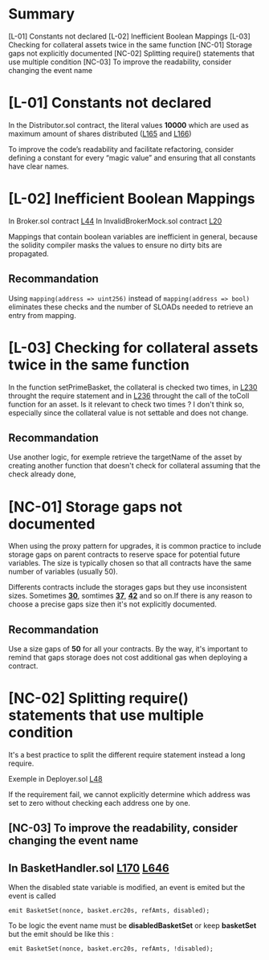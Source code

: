 # Summary

\[L-01\] Constants not declared
\[L-02\] Inefficient Boolean Mappings
\[L-03\] Checking for collateral assets twice in the same function
\[NC-01\] Storage gaps not explicitly documented
\[NC-02\] Splitting require() statements that use multiple condition
\[NC-03\] To improve the readability, consider changing the event name

# \[L-01\] Constants not declared

In the Distributor.sol contract, the literal values **10000** which are used as maximum amount of shares distributed ([L165](https://github.com/reserve-protocol/protocol/blob/df7ecadc2bae74244ace5e8b39e94bc992903158/contracts/p1/Distributor.sol#L165) and [L166](https://github.com/reserve-protocol/protocol/blob/df7ecadc2bae74244ace5e8b39e94bc992903158/contracts/p1/Distributor.sol#L166))

To improve the code’s readability and facilitate refactoring, consider defining a constant for every “magic value” and ensuring that all constants have clear names.

# \[L-02\] Inefficient Boolean Mappings

In Broker.sol contract [L44](https://github.com/reserve-protocol/protocol/blob/df7ecadc2bae74244ace5e8b39e94bc992903158/contracts/p1/Broker.sol#L44)
In InvalidBrokerMock.sol contract [L20](https://github.com/reserve-protocol/protocol/blob/df7ecadc2bae74244ace5e8b39e94bc992903158/contracts/plugins/mocks/InvalidBrokerMock.sol#L20)

Mappings that contain boolean variables are inefficient in general, because the solidity compiler 
masks the values to ensure no dirty bits are propagated.

## Recommandation

Using `mapping(address => uint256)` instead of `mapping(address => bool)` eliminates these checks 
and the number of SLOADs needed to retrieve an entry from mapping.

# \[L-03\] Checking for collateral assets twice in the same function

In the function setPrimeBasket, the collateral is checked two times, in [L230](https://github.com/reserve-protocol/protocol/blob/df7ecadc2bae74244ace5e8b39e94bc992903158/contracts/p1/BasketHandler.sol#L230) throught the require statement and in [L236](https://github.com/reserve-protocol/protocol/blob/df7ecadc2bae74244ace5e8b39e94bc992903158/contracts/p1/BasketHandler.sol#L236) throught the call of the toColl function for an asset. Is it relevant to check two times ? I don't think so, especially since the collateral value is not settable and does not change.

## Recommandation

Use another logic, for exemple retrieve the targetName of the asset by creating another function that doesn't check for collateral assuming that the check already done,
# \[NC-01\] Storage gaps not documented

When using the proxy pattern for upgrades, it is common practice to include storage gaps on parent contracts to reserve space for potential future variables. The size is typically chosen so that all contracts have the same number of variables (usually 50).

Differents contracts include the storages gaps but they use inconsistent sizes. Sometimes [**30**](https://github.com/reserve-protocol/protocol/blob/df7ecadc2bae74244ace5e8b39e94bc992903158/contracts/p1/StRSR.sol#L839), somtimes [**37**](https://github.com/reserve-protocol/protocol/blob/df7ecadc2bae74244ace5e8b39e94bc992903158/contracts/p1/RToken.sol#L845), [**42**](https://github.com/reserve-protocol/protocol/blob/df7ecadc2bae74244ace5e8b39e94bc992903158/contracts/p1/BasketHandler.sol#L738) and so on.If there is any reason to choose a precise gaps size then it's not explicitly documented.

## Recommandation

Use a size gaps of **50** for all your contracts. By the way, it's important to remind that gaps storage does not cost additional gas when deploying a contract.

# \[NC-02\] Splitting require() statements that use multiple condition

It's a best practice to split the different require statement instead a long require.

Exemple in Deployer.sol [L48](https://github.com/reserve-protocol/protocol/blob/df7ecadc2bae74244ace5e8b39e94bc992903158/contracts/p1/Deployer.sol#L48)

If the requirement fail, we cannot explicitly determine which address was set to zero without 
checking each address one by one.


## \[NC-03\] To improve the readability, consider changing the event name

## In BasketHandler.sol [L170](https://github.com/reserve-protocol/protocol/blob/df7ecadc2bae74244ace5e8b39e94bc992903158/contracts/p1/BasketHandler.sol#L170) [L646](https://github.com/reserve-protocol/protocol/blob/df7ecadc2bae74244ace5e8b39e94bc992903158/contracts/p1/BasketHandler.sol#L646)

When the disabled state variable is modified, an event is emited but the event is called

```solidity 
emit BasketSet(nonce, basket.erc20s, refAmts, disabled);
```

To be logic the event name must be **disabledBasketSet** or keep **basketSet** but the emit should
be like this :

```solidity 
emit BasketSet(nonce, basket.erc20s, refAmts, !disabled);
```